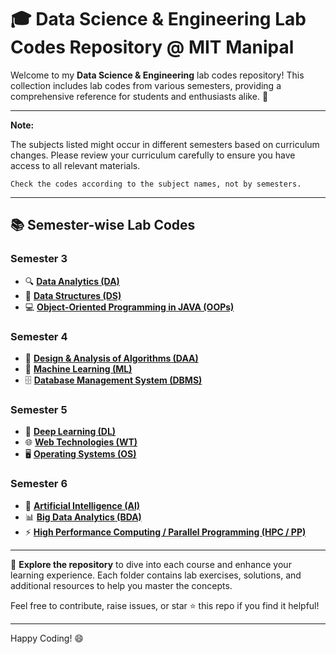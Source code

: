 # 🎓 Data Science & Engineering Lab Codes Repository @ MIT Manipal

Welcome to my **Data Science & Engineering** lab codes repository! This collection includes lab codes from various semesters, providing a comprehensive reference for students and enthusiasts alike. 🚀

---

**Note:** 

The subjects listed might occur in different semesters based on curriculum changes. Please review your curriculum carefully to ensure you have access to all relevant materials.

`Check the codes according to the subject names, not by semesters.`

---

## 📚 Semester-wise Lab Codes

### **Semester 3**
- 🔍 **[Data Analytics (DA)](https://github.com/ashrutarora/DSE/tree/main/Semester_3/(DAA)-Data_Analytics_Lab)**
- 🧩 **[Data Structures (DS)](https://github.com/ashrutarora/DSE/tree/main/Semester_3/(DS)-Data_Structures_Lab)**
- 💻 **[Object-Oriented Programming in JAVA (OOPs)](https://github.com/ashrutarora/DSE/tree/main/Semester_3/(OOPs)-Object_Oriented_Programming_Lab)**

### **Semester 4**
- 🧠 **[Design & Analysis of Algorithms (DAA)](https://github.com/ashrutarora/DSE/tree/main/Semester_4/(DAA)-Design_And_Analysis_Of_Algorithms_Lab)**
- 🤖 **[Machine Learning (ML)](https://github.com/ashrutarora/DSE/tree/main/Semester_4/(ML)-Machine_Learning_Lab)**
- 🗄️ **[Database Management System (DBMS)](https://github.com/ashrutarora/DSE/tree/main/Semester_4/(DBMS)-Database_Management_Systems_Lab)**

### **Semester 5**
- 🧬 **[Deep Learning (DL)](https://github.com/ashrutarora/DSE/tree/main/Semester_5/(DL)-Deep_Learning_Lab)**
- 🌐 **[Web Technologies (WT)](https://github.com/ashrutarora/DSE/tree/main/Semester_5/(WT)-Web_Technologies_Lab)**
- 🖥️ **[Operating Systems (OS)](https://github.com/ashrutarora/DSE/tree/main/Semester_5/(OS)-Operating_Systems_Lab)**

### **Semester 6**
- 🤖 **[Artificial Intelligence (AI)](https://github.com/ashrutarora/DSE/tree/main/Semester_6/(AI)-Artificial_Intelligence_Lab)**
- 📊 **[Big Data Analytics (BDA)](https://github.com/ashrutarora/DSE/tree/main/Semester_6/(BDA)-Big_Data_Analytics_Lab)**
- ⚡ **[High Performance Computing / Parallel Programming (HPC / PP)](https://github.com/ashrutarora/DSE/tree/main/Semester_6/(HPC)-High_Performance_Computing_Lab)**

---

🔗 **Explore the repository** to dive into each course and enhance your learning experience. Each folder contains lab exercises, solutions, and additional resources to help you master the concepts.

Feel free to contribute, raise issues, or star ⭐ this repo if you find it helpful!

---

Happy Coding! 😄

